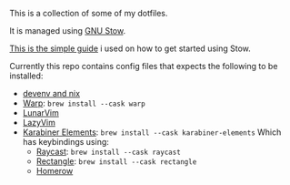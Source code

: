 This is a collection of some of my dotfiles.

It is managed using [GNU Stow](https://www.gnu.org/software/stow/).

[This is the simple guide](https://dr563105.github.io/blog/manage-dotfiles-with-gnu-stow/) i used on how to get started using Stow.

Currently this repo contains config files that expects the following to be installed:

- [devenv and nix](https://devenv.sh/getting-started/)
- [Warp](https://warp.dev/): `brew install --cask warp`
- [LunarVim](https://github.com/LunarVim/LunarVim)
- [LazyVim](https://github.com/LazyVim/LazyVim)
- [Karabiner Elements](https://karabiner-elements.pqrs.org/): `brew install --cask karabiner-elements` Which has keybindings using:
  - [Raycast](https://raycast.com/): `brew install --cask raycast`
  - [Rectangle](https://rectangleapp.com/): `brew install --cask rectangle`
  - [Homerow](https://www.homerow.app/)
